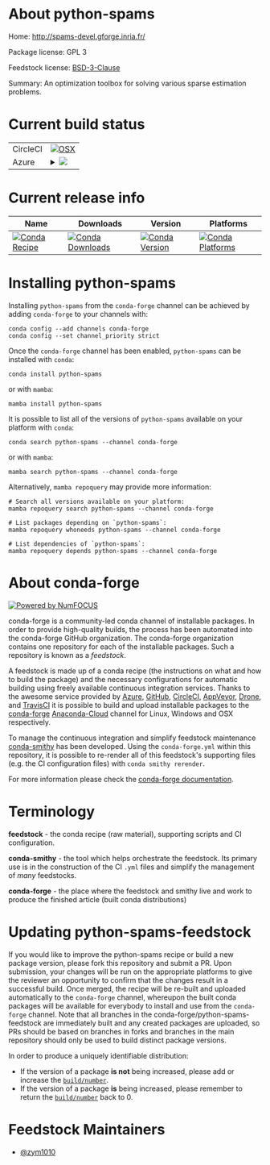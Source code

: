 About python-spams
==================

Home: http://spams-devel.gforge.inria.fr/

Package license: GPL 3

Feedstock license: [BSD-3-Clause](https://github.com/conda-forge/python-spams-feedstock/blob/main/LICENSE.txt)

Summary: An optimization toolbox for solving various sparse estimation problems.

Current build status
====================


<table><tr>
    <td>CircleCI</td>
    <td>
      <a href="https://circleci.com/gh/conda-forge/python-spams-feedstock">
        <img alt="OSX" src="https://img.shields.io/circleci/project/github/conda-forge/python-spams-feedstock/main.svg?label=OSX">
      </a>
    </td>
  </tr>
    
  <tr>
    <td>Azure</td>
    <td>
      <details>
        <summary>
          <a href="https://dev.azure.com/conda-forge/feedstock-builds/_build/latest?definitionId=5997&branchName=main">
            <img src="https://dev.azure.com/conda-forge/feedstock-builds/_apis/build/status/python-spams-feedstock?branchName=main">
          </a>
        </summary>
        <table>
          <thead><tr><th>Variant</th><th>Status</th></tr></thead>
          <tbody><tr>
              <td>linux_64_numpy1.19python3.7.____cpython</td>
              <td>
                <a href="https://dev.azure.com/conda-forge/feedstock-builds/_build/latest?definitionId=5997&branchName=main">
                  <img src="https://dev.azure.com/conda-forge/feedstock-builds/_apis/build/status/python-spams-feedstock?branchName=main&jobName=linux&configuration=linux_64_numpy1.19python3.7.____cpython" alt="variant">
                </a>
              </td>
            </tr><tr>
              <td>linux_64_numpy1.19python3.8.____73_pypy</td>
              <td>
                <a href="https://dev.azure.com/conda-forge/feedstock-builds/_build/latest?definitionId=5997&branchName=main">
                  <img src="https://dev.azure.com/conda-forge/feedstock-builds/_apis/build/status/python-spams-feedstock?branchName=main&jobName=linux&configuration=linux_64_numpy1.19python3.8.____73_pypy" alt="variant">
                </a>
              </td>
            </tr><tr>
              <td>linux_64_numpy1.19python3.8.____cpython</td>
              <td>
                <a href="https://dev.azure.com/conda-forge/feedstock-builds/_build/latest?definitionId=5997&branchName=main">
                  <img src="https://dev.azure.com/conda-forge/feedstock-builds/_apis/build/status/python-spams-feedstock?branchName=main&jobName=linux&configuration=linux_64_numpy1.19python3.8.____cpython" alt="variant">
                </a>
              </td>
            </tr><tr>
              <td>linux_64_numpy1.19python3.9.____73_pypy</td>
              <td>
                <a href="https://dev.azure.com/conda-forge/feedstock-builds/_build/latest?definitionId=5997&branchName=main">
                  <img src="https://dev.azure.com/conda-forge/feedstock-builds/_apis/build/status/python-spams-feedstock?branchName=main&jobName=linux&configuration=linux_64_numpy1.19python3.9.____73_pypy" alt="variant">
                </a>
              </td>
            </tr><tr>
              <td>linux_64_numpy1.19python3.9.____cpython</td>
              <td>
                <a href="https://dev.azure.com/conda-forge/feedstock-builds/_build/latest?definitionId=5997&branchName=main">
                  <img src="https://dev.azure.com/conda-forge/feedstock-builds/_apis/build/status/python-spams-feedstock?branchName=main&jobName=linux&configuration=linux_64_numpy1.19python3.9.____cpython" alt="variant">
                </a>
              </td>
            </tr><tr>
              <td>linux_64_numpy1.21python3.10.____cpython</td>
              <td>
                <a href="https://dev.azure.com/conda-forge/feedstock-builds/_build/latest?definitionId=5997&branchName=main">
                  <img src="https://dev.azure.com/conda-forge/feedstock-builds/_apis/build/status/python-spams-feedstock?branchName=main&jobName=linux&configuration=linux_64_numpy1.21python3.10.____cpython" alt="variant">
                </a>
              </td>
            </tr><tr>
              <td>osx_64_numpy1.19python3.7.____cpython</td>
              <td>
                <a href="https://dev.azure.com/conda-forge/feedstock-builds/_build/latest?definitionId=5997&branchName=main">
                  <img src="https://dev.azure.com/conda-forge/feedstock-builds/_apis/build/status/python-spams-feedstock?branchName=main&jobName=osx&configuration=osx_64_numpy1.19python3.7.____cpython" alt="variant">
                </a>
              </td>
            </tr><tr>
              <td>osx_64_numpy1.19python3.8.____73_pypy</td>
              <td>
                <a href="https://dev.azure.com/conda-forge/feedstock-builds/_build/latest?definitionId=5997&branchName=main">
                  <img src="https://dev.azure.com/conda-forge/feedstock-builds/_apis/build/status/python-spams-feedstock?branchName=main&jobName=osx&configuration=osx_64_numpy1.19python3.8.____73_pypy" alt="variant">
                </a>
              </td>
            </tr><tr>
              <td>osx_64_numpy1.19python3.8.____cpython</td>
              <td>
                <a href="https://dev.azure.com/conda-forge/feedstock-builds/_build/latest?definitionId=5997&branchName=main">
                  <img src="https://dev.azure.com/conda-forge/feedstock-builds/_apis/build/status/python-spams-feedstock?branchName=main&jobName=osx&configuration=osx_64_numpy1.19python3.8.____cpython" alt="variant">
                </a>
              </td>
            </tr><tr>
              <td>osx_64_numpy1.19python3.9.____73_pypy</td>
              <td>
                <a href="https://dev.azure.com/conda-forge/feedstock-builds/_build/latest?definitionId=5997&branchName=main">
                  <img src="https://dev.azure.com/conda-forge/feedstock-builds/_apis/build/status/python-spams-feedstock?branchName=main&jobName=osx&configuration=osx_64_numpy1.19python3.9.____73_pypy" alt="variant">
                </a>
              </td>
            </tr><tr>
              <td>osx_64_numpy1.19python3.9.____cpython</td>
              <td>
                <a href="https://dev.azure.com/conda-forge/feedstock-builds/_build/latest?definitionId=5997&branchName=main">
                  <img src="https://dev.azure.com/conda-forge/feedstock-builds/_apis/build/status/python-spams-feedstock?branchName=main&jobName=osx&configuration=osx_64_numpy1.19python3.9.____cpython" alt="variant">
                </a>
              </td>
            </tr><tr>
              <td>osx_64_numpy1.21python3.10.____cpython</td>
              <td>
                <a href="https://dev.azure.com/conda-forge/feedstock-builds/_build/latest?definitionId=5997&branchName=main">
                  <img src="https://dev.azure.com/conda-forge/feedstock-builds/_apis/build/status/python-spams-feedstock?branchName=main&jobName=osx&configuration=osx_64_numpy1.21python3.10.____cpython" alt="variant">
                </a>
              </td>
            </tr>
          </tbody>
        </table>
      </details>
    </td>
  </tr>
</table>

Current release info
====================

| Name | Downloads | Version | Platforms |
| --- | --- | --- | --- |
| [![Conda Recipe](https://img.shields.io/badge/recipe-python--spams-green.svg)](https://anaconda.org/conda-forge/python-spams) | [![Conda Downloads](https://img.shields.io/conda/dn/conda-forge/python-spams.svg)](https://anaconda.org/conda-forge/python-spams) | [![Conda Version](https://img.shields.io/conda/vn/conda-forge/python-spams.svg)](https://anaconda.org/conda-forge/python-spams) | [![Conda Platforms](https://img.shields.io/conda/pn/conda-forge/python-spams.svg)](https://anaconda.org/conda-forge/python-spams) |

Installing python-spams
=======================

Installing `python-spams` from the `conda-forge` channel can be achieved by adding `conda-forge` to your channels with:

```
conda config --add channels conda-forge
conda config --set channel_priority strict
```

Once the `conda-forge` channel has been enabled, `python-spams` can be installed with `conda`:

```
conda install python-spams
```

or with `mamba`:

```
mamba install python-spams
```

It is possible to list all of the versions of `python-spams` available on your platform with `conda`:

```
conda search python-spams --channel conda-forge
```

or with `mamba`:

```
mamba search python-spams --channel conda-forge
```

Alternatively, `mamba repoquery` may provide more information:

```
# Search all versions available on your platform:
mamba repoquery search python-spams --channel conda-forge

# List packages depending on `python-spams`:
mamba repoquery whoneeds python-spams --channel conda-forge

# List dependencies of `python-spams`:
mamba repoquery depends python-spams --channel conda-forge
```


About conda-forge
=================

[![Powered by
NumFOCUS](https://img.shields.io/badge/powered%20by-NumFOCUS-orange.svg?style=flat&colorA=E1523D&colorB=007D8A)](https://numfocus.org)

conda-forge is a community-led conda channel of installable packages.
In order to provide high-quality builds, the process has been automated into the
conda-forge GitHub organization. The conda-forge organization contains one repository
for each of the installable packages. Such a repository is known as a *feedstock*.

A feedstock is made up of a conda recipe (the instructions on what and how to build
the package) and the necessary configurations for automatic building using freely
available continuous integration services. Thanks to the awesome service provided by
[Azure](https://azure.microsoft.com/en-us/services/devops/), [GitHub](https://github.com/),
[CircleCI](https://circleci.com/), [AppVeyor](https://www.appveyor.com/),
[Drone](https://cloud.drone.io/welcome), and [TravisCI](https://travis-ci.com/)
it is possible to build and upload installable packages to the
[conda-forge](https://anaconda.org/conda-forge) [Anaconda-Cloud](https://anaconda.org/)
channel for Linux, Windows and OSX respectively.

To manage the continuous integration and simplify feedstock maintenance
[conda-smithy](https://github.com/conda-forge/conda-smithy) has been developed.
Using the ``conda-forge.yml`` within this repository, it is possible to re-render all of
this feedstock's supporting files (e.g. the CI configuration files) with ``conda smithy rerender``.

For more information please check the [conda-forge documentation](https://conda-forge.org/docs/).

Terminology
===========

**feedstock** - the conda recipe (raw material), supporting scripts and CI configuration.

**conda-smithy** - the tool which helps orchestrate the feedstock.
                   Its primary use is in the construction of the CI ``.yml`` files
                   and simplify the management of *many* feedstocks.

**conda-forge** - the place where the feedstock and smithy live and work to
                  produce the finished article (built conda distributions)


Updating python-spams-feedstock
===============================

If you would like to improve the python-spams recipe or build a new
package version, please fork this repository and submit a PR. Upon submission,
your changes will be run on the appropriate platforms to give the reviewer an
opportunity to confirm that the changes result in a successful build. Once
merged, the recipe will be re-built and uploaded automatically to the
`conda-forge` channel, whereupon the built conda packages will be available for
everybody to install and use from the `conda-forge` channel.
Note that all branches in the conda-forge/python-spams-feedstock are
immediately built and any created packages are uploaded, so PRs should be based
on branches in forks and branches in the main repository should only be used to
build distinct package versions.

In order to produce a uniquely identifiable distribution:
 * If the version of a package **is not** being increased, please add or increase
   the [``build/number``](https://docs.conda.io/projects/conda-build/en/latest/resources/define-metadata.html#build-number-and-string).
 * If the version of a package **is** being increased, please remember to return
   the [``build/number``](https://docs.conda.io/projects/conda-build/en/latest/resources/define-metadata.html#build-number-and-string)
   back to 0.

Feedstock Maintainers
=====================

* [@zym1010](https://github.com/zym1010/)

